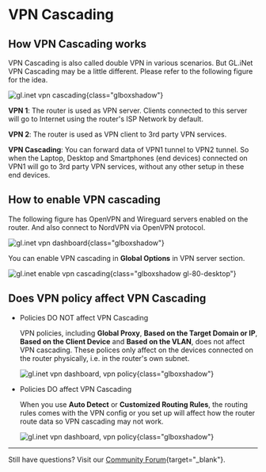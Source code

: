 # VPN Cascading

## How VPN Cascading works

VPN Cascading is also called double VPN in various scenarios. But GL.iNet VPN Cascading may be a little different. Please refer to the following figure for the idea.

![gl.inet vpn cascading](https://static.gl-inet.com/docs/en/4/tutorials/vpn_cascading/vpn_cascading.png){class="glboxshadow"}

**VPN 1**: The router is used as VPN server. Clients connected to this server will go to Internet using the router's ISP Network by default.

**VPN 2**: The router is used as VPN client to 3rd party VPN services.

**VPN Cascading**: You can forward data of VPN1 tunnel to VPN2 tunnel. So when the Laptop, Desktop and Smartphones (end devices) connected on VPN1 will go to 3rd party VPN services, without any other setup in these end devices.

## How to enable VPN cascading

The following figure has OpenVPN and Wireguard servers enabled on the router. And also connect to NordVPN via OpenVPN protocol.

![gl.inet vpn dashboard](https://static.gl-inet.com/docs/en/4/tutorials/vpn_cascading/vpn_dashboard.png){class="glboxshadow"}

You can enable VPN cascading in **Global Options** in VPN server section.

![gl.inet enable vpn cascading](https://static.gl-inet.com/docs/en/4/tutorials/vpn_cascading/enable_vpn_cascading.png){class="glboxshadow gl-80-desktop"}

## Does VPN policy affect VPN Cascading

* Policies DO NOT affect VPN Cascading

    VPN policies, including **Global Proxy**, **Based on the Target Domain or IP**, **Based on the Client Device** and **Based on the VLAN**, does not affect VPN cascading. These polices only affect on the devices connected on the router physically, i.e. in the router's own subnet.

    ![gl.inet vpn dashboard, vpn policy](https://static.gl-inet.com/docs/en/4/tutorials/vpn_cascading/modify_vpn_policy_mode_1.png){class="glboxshadow"}

* Policies DO affect VPN Cascading

    When you use **Auto Detect** or **Customized Routing Rules**, the routing rules comes with the VPN config or you set up will affect how the router route data so VPN cascading may not work.

    ![gl.inet vpn dashboard, vpn policy](https://static.gl-inet.com/docs/en/4/tutorials/vpn_cascading/modify_vpn_policy_mode_2.png){class="glboxshadow"}

---

Still have questions? Visit our [Community Forum](https://forum.gl-inet.com){target="_blank"}.